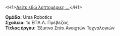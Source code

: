 <Η1><a href="https://stav98.github.io/UrsaRobotics/" target="_blank">Δείτε εδώ λεπτομέριες ...</a></Η1>

**Ομάδα:** Ursa Robotics<br/>
**Σχολείο:** 1ο ΕΠΑ.Λ. Πρέβεζας<br/>
**Τίτλος έργου:** Έξυπνο Σπίτι Ανοιχτών Τεχνολογιών<br/> 

